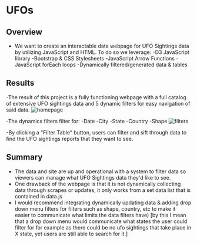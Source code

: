 # UFOs

## Overview
- We want to create an interactable data webpage for UFO Sightings data by utilizing JavaScript and HTML. To do so we leverage:
-D3 JavaScript library
-Bootstrap & CSS Stylesheets
-JavaScript Arrow Functions
-JavaScript forEach loops
-Dynamically filtered/generated data & tables

## Results
-The result of this project is a fully functioning webpage with a full catalog of extensive UFO sightings data and 5 dynamic filters for easy navigation of said data.
![homepage](Resources/1.jpg?raw=true "UFO Homepage")

-The dynamics filters filter for:
    -Date
    -City
    -State
    -Country
    -Shape
![filters](/Resources/2.jpg?raw=true "UFO Filters")

-By clicking a "Filter Table" button, users can filter and sift through data to find the UFO sightings reports that they want to see.

## Summary
- The data and site are up and operational with a system to filter data so viewers can manage what UFO Sightings data they'd like to see.
- One drawback of the webpage is that it is not dynamically collecting data through scrapes or updates, it only works from a set data list that is contained in data.js
- I would recommend integrating dynamically updating data & adding drop down menu filters for filters such as shape, country, etc to make it easier to communicate what limits the data filters have) [by this I mean that a drop down menu would communicate what states the user could filter for for example as there could be no ufo sightings that take place in X state, yet users are still able to search for it.]
